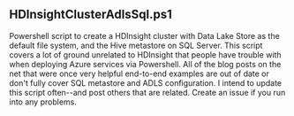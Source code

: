 ## HDInsightClusterAdlsSql.ps1
Powershell script to create a HDInsight cluster with Data Lake Store as the default file system, and the Hive metastore on SQL Server.
This script covers a lot of ground unrelated to HDInsight that people have trouble with when deploying Azure services via Powershell.  All of the blog posts on the net that were once very helpful end-to-end examples are out of date or don't fully cover SQL metastore and ADLS configuration.
I intend to update this script often--and post others that are related.  Create an issue if you run into any problems.